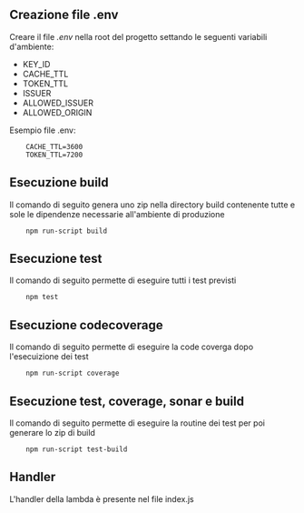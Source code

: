 ## Creazione file .env
Creare il file _.env_ nella root del progetto settando le seguenti variabili d'ambiente:
- KEY_ID
- CACHE_TTL
- TOKEN_TTL
- ISSUER
- ALLOWED_ISSUER
- ALLOWED_ORIGIN

Esempio file .env:
```
    CACHE_TTL=3600
    TOKEN_TTL=7200
```

## Esecuzione build

Il comando di seguito genera uno zip nella directory build contenente tutte e sole le dipendenze necessarie all'ambiente di produzione

```
    npm run-script build
```
## Esecuzione test
Il comando di seguito permette di eseguire tutti i test previsti

```
    npm test
```

## Esecuzione codecoverage
Il comando di seguito permette di eseguire la code coverga dopo l'esecuizione dei test

```
    npm run-script coverage
```

## Esecuzione test, coverage, sonar e build
Il comando di seguito permette di eseguire la routine dei test per poi generare lo zip di build

```
    npm run-script test-build
```


## Handler
L'handler della lambda è presente nel file index.js


